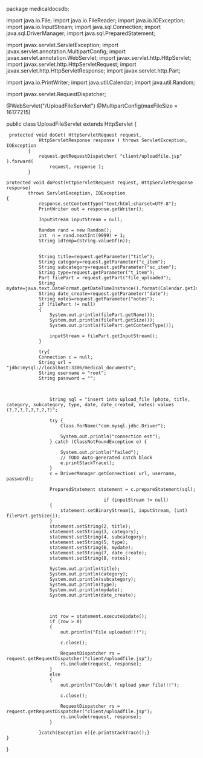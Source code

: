 package medicaldocsdb;


import java.io.File;
import java.io.FileReader;
import java.io.IOException;
import java.io.InputStream;
import java.sql.Connection;
import java.sql.DriverManager;
import java.sql.PreparedStatement;

import javax.servlet.ServletException;
import javax.servlet.annotation.MultipartConfig;
import javax.servlet.annotation.WebServlet;
import javax.servlet.http.HttpServlet;
import javax.servlet.http.HttpServletRequest;
import javax.servlet.http.HttpServletResponse;
import javax.servlet.http.Part;

import java.io.PrintWriter;
import java.util.Calendar;
import java.util.Random;

import javax.servlet.RequestDispatcher;

@WebServlet("/UploadFileServlet")
@MultipartConfig(maxFileSize = 16177215)

public class UploadFileServlet extends HttpServlet 
{
	
	 protected void doGet( HttpServletRequest request,
		        HttpServletResponse response ) throws ServletException, IOException
		    {
		        request.getRequestDispatcher( "client/uploadfile.jsp" ).forward(
		            request, response );
		    }
    
    protected void doPost(HttpServletRequest request, HttpServletResponse response)
            throws ServletException, IOException 
    {
                response.setContentType("text/html;charset=UTF-8");
                PrintWriter out = response.getWriter();
        
                InputStream inputStream = null;

                Random rand = new Random();
                int  n = rand.nextInt(9999) + 1;
                String idTemp=(String.valueOf(n));

                
                String title=request.getParameter("title");
                String category=request.getParameter("c_item");
                String subcategory=request.getParameter("sc_item");
                String type=request.getParameter("t_item");
                Part filePart = request.getPart("file_uploaded");
                String mydate=java.text.DateFormat.getDateTimeInstance().format(Calendar.getInstance().getTime());
                String date_create=request.getParameter("date");
                String notes=request.getParameter("notes");
                if (filePart != null) 
                {
                    System.out.println(filePart.getName());
                    System.out.println(filePart.getSize());
                    System.out.println(filePart.getContentType());

                    inputStream = filePart.getInputStream();
                }
        
                try{
                Connection c = null;
                String url = "jdbc:mysql://localhost:3306/medical_documents";
				String username = "root";
				String password = "";
				
                
               
                    String sql = "insert into upload_file (photo, title, category, subcategory, type, date, date_created, notes) values (?,?,?,?,?,?,?,?)";
                    
                    try {
        				Class.forName("com.mysql.jdbc.Driver");
        				
        				System.out.println("connection est");
        			} catch (ClassNotFoundException e) {
        				
        				System.out.println("failed");
        				// TODO Auto-generated catch block
        				e.printStackTrace();
        			} 
                    c = DriverManager.getConnection( url, username, password);
                  
                    PreparedStatement statement = c.prepareStatement(sql);
                  
                                        if (inputStream != null) 
                    {
                        statement.setBinaryStream(1, inputStream, (int) filePart.getSize());
                    }
                    statement.setString(2, title);
                    statement.setString(3, category);
                    statement.setString(4, subcategory);
                    statement.setString(5, type);
                    statement.setString(6, mydate);
                    statement.setString(7, date_create);
                    statement.setString(8, notes);
                    
                    System.out.println(title);
                    System.out.println(category);
                    System.out.println(subcategory);
                    System.out.println(type);
                    System.out.println(mydate);
                    System.out.println(date_create);
             
                  
                    
                    int row = statement.executeUpdate();
                    if (row > 0) 
                    {
                        out.println("File uploaded!!!");
                        
                        c.close();
                        
                        RequestDispatcher rs = request.getRequestDispatcher("client/uploadfile.jsp");
                        rs.include(request, response);
                    }
                    else
                    {
                        out.println("Couldn't upload your file!!!");
                        
                        c.close();
                        
                        RequestDispatcher rs = request.getRequestDispatcher("client/uploadfile.jsp");
                        rs.include(request, response);
                    }    

                }catch(Exception e){e.printStackTrace();}     
    }   
}
